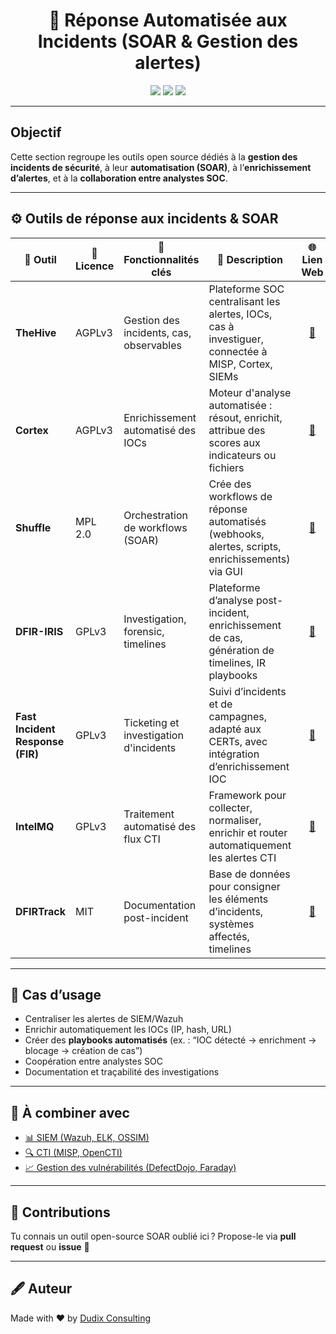 <h1 align="center">🤖 Réponse Automatisée aux Incidents (SOAR & Gestion des alertes)</h1>

<p align="center">
  <img src="https://img.shields.io/badge/SOAR-Automatisation-brightgreen?style=for-the-badge&logo=codecov"/>
  <img src="https://img.shields.io/badge/Incident%20Response-Open%20Source-informational?style=for-the-badge&logo=github"/>
  <img src="https://img.shields.io/badge/Made%20by-Dudix❤️-red?style=for-the-badge"/>
</p>

---

## Objectif

Cette section regroupe les outils open source dédiés à la **gestion des incidents de sécurité**, à leur **automatisation (SOAR)**, à l’**enrichissement d’alertes**, et à la **collaboration entre analystes SOC**.

---

## ⚙️ Outils de réponse aux incidents & SOAR

| 🌟 **Outil** | 🔑 **Licence** | 🚀 **Fonctionnalités clés** | 📝 **Description** | 🌐 **Lien Web** |
|---|---|---|---|---|
| **TheHive** | AGPLv3 | Gestion des incidents, cas, observables | Plateforme SOC centralisant les alertes, IOCs, cas à investiguer, connectée à MISP, Cortex, SIEMs | <div align="center"><a href="https://thehive-project.org/">🔗</a></div> |
| **Cortex** | AGPLv3 | Enrichissement automatisé des IOCs | Moteur d'analyse automatisée : résout, enrichit, attribue des scores aux indicateurs ou fichiers | <div align="center"><a href="https://www.thehive-project.org/">🔗</a></div> |
| **Shuffle** | MPL 2.0 | Orchestration de workflows (SOAR) | Crée des workflows de réponse automatisés (webhooks, alertes, scripts, enrichissements) via GUI | <div align="center"><a href="https://shuffler.io/">🔗</a></div> |
| **DFIR-IRIS** | GPLv3 | Investigation, forensic, timelines | Plateforme d’analyse post-incident, enrichissement de cas, génération de timelines, IR playbooks | <div align="center"><a href="https://dfir-iris.org/">🔗</a></div> |
| **Fast Incident Response (FIR)** | GPLv3 | Ticketing et investigation d'incidents | Suivi d’incidents et de campagnes, adapté aux CERTs, avec intégration d’enrichissement IOC | <div align="center"><a href="https://github.com/certsocietegenerale/FIR">🔗</a></div> |
| **IntelMQ** | GPLv3 | Traitement automatisé des flux CTI | Framework pour collecter, normaliser, enrichir et router automatiquement les alertes CTI | <div align="center"><a href="https://github.com/certtools/intelmq">🔗</a></div> |
| **DFIRTrack** | MIT | Documentation post-incident | Base de données pour consigner les éléments d’incidents, systèmes affectés, timelines | <div align="center"><a href="https://github.com/dfirtrack/dfirtrack">🔗</a></div> |

---

## 🔄 Cas d’usage

- Centraliser les alertes de SIEM/Wazuh
- Enrichir automatiquement les IOCs (IP, hash, URL)
- Créer des **playbooks automatisés** (ex. : “IOC détecté → enrichment → blocage → création de cas”)
- Coopération entre analystes SOC
- Documentation et traçabilité des investigations

---

## 🔗 À combiner avec

- [📊 SIEM (Wazuh, ELK, OSSIM)](../S%C3%A9curit%C3%A9.md#gestion-informations)
- [🔍 CTI (MISP, OpenCTI)](../cti-opencti)
- [📈 Gestion des vulnérabilités (DefectDojo, Faraday)](../S%C3%A9curit%C3%A9.md#plateformes-gestion)

---

## 🤝 Contributions

Tu connais un outil open-source SOAR oublié ici ? Propose-le via **pull request** ou **issue** 💬

---

## 🖋️ Auteur

Made with ❤️ by [Dudix Consulting](https://github.com/CyberFlooD)
